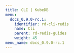 ```yaml
---
title: CLI | KubeDB
menu:
  docs_0.9.0-rc.1:
    identifier: rd-cli-redis
    name: Cli
    parent: rd-redis-guides
    weight: 45
menu_name: docs_0.9.0-rc.1
---
```

